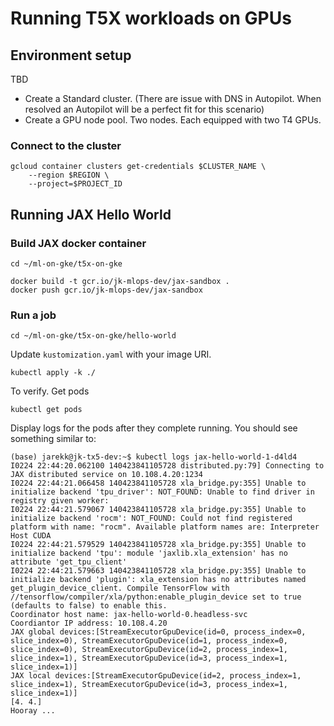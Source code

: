 # Running T5X workloads on GPUs

## Environment setup

TBD

- Create a Standard cluster. (There are issue with DNS in Autopilot. When resolved an Autopilot will be a perfect fit for this scenario)
- Create a GPU node pool. Two nodes. Each equipped with two T4 GPUs.


### Connect to the cluster

```
gcloud container clusters get-credentials $CLUSTER_NAME \
    --region $REGION \
    --project=$PROJECT_ID
```


## Running JAX Hello World


### Build JAX docker container

```
cd ~/ml-on-gke/t5x-on-gke

docker build -t gcr.io/jk-mlops-dev/jax-sandbox .
docker push gcr.io/jk-mlops-dev/jax-sandbox 
```

### Run a job

```
cd ~/ml-on-gke/t5x-on-gke/hello-world
```

Update `kustomization.yaml` with your image URI.

```
kubectl apply -k ./
```

To verify. Get pods

```
kubectl get pods
```

Display logs for the pods after they complete running. You should see something similar to:

```
(base) jarekk@jk-tx5-dev:~$ kubectl logs jax-hello-world-1-d4ld4
I0224 22:44:20.062100 140423841105728 distributed.py:79] Connecting to JAX distributed service on 10.108.4.20:1234
I0224 22:44:21.066458 140423841105728 xla_bridge.py:355] Unable to initialize backend 'tpu_driver': NOT_FOUND: Unable to find driver in registry given worker: 
I0224 22:44:21.579067 140423841105728 xla_bridge.py:355] Unable to initialize backend 'rocm': NOT_FOUND: Could not find registered platform with name: "rocm". Available platform names are: Interpreter Host CUDA
I0224 22:44:21.579529 140423841105728 xla_bridge.py:355] Unable to initialize backend 'tpu': module 'jaxlib.xla_extension' has no attribute 'get_tpu_client'
I0224 22:44:21.579663 140423841105728 xla_bridge.py:355] Unable to initialize backend 'plugin': xla_extension has no attributes named get_plugin_device_client. Compile TensorFlow with //tensorflow/compiler/xla/python:enable_plugin_device set to true (defaults to false) to enable this.
Coordinator host name: jax-hello-world-0.headless-svc
Coordiantor IP address: 10.108.4.20
JAX global devices:[StreamExecutorGpuDevice(id=0, process_index=0, slice_index=0), StreamExecutorGpuDevice(id=1, process_index=0, slice_index=0), StreamExecutorGpuDevice(id=2, process_index=1, slice_index=1), StreamExecutorGpuDevice(id=3, process_index=1, slice_index=1)]
JAX local devices:[StreamExecutorGpuDevice(id=2, process_index=1, slice_index=1), StreamExecutorGpuDevice(id=3, process_index=1, slice_index=1)]
[4. 4.]
Hooray ...
```